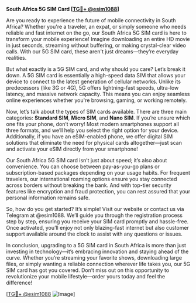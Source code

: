 **South Africa 5G SIM Card [[TG💪+ @esim1088](https://t.me/s/esim1088)]**

Are you ready to experience the future of mobile connectivity in South Africa? Whether you're a traveler, an expat, or simply someone who needs reliable and fast internet on the go, our South Africa 5G SIM card is here to transform your mobile experience! Imagine downloading an entire HD movie in just seconds, streaming without buffering, or making crystal-clear video calls. With our 5G SIM card, these aren't just dreams—they’re everyday realities.

But what exactly is a 5G SIM card, and why should you care? Let’s break it down. A 5G SIM card is essentially a high-speed data SIM that allows your device to connect to the latest generation of cellular networks. Unlike its predecessors (like 3G or 4G), 5G offers lightning-fast speeds, ultra-low latency, and massive network capacity. This means you can enjoy seamless online experiences whether you're browsing, gaming, or working remotely. 

Now, let’s talk about the types of SIM cards available. There are three main categories: **Standard SIM**, **Micro SIM**, and **Nano SIM**. If you’re unsure which one fits your phone, don’t worry! Most modern smartphones support all three formats, and we’ll help you select the right option for your device. Additionally, if you have an eSIM-enabled phone, we offer digital SIM solutions that eliminate the need for physical cards altogether—just scan and activate your eSIM directly from your smartphone!

Our South Africa 5G SIM card isn’t just about speed; it’s also about convenience. You can choose between pay-as-you-go plans or subscription-based packages depending on your usage habits. For frequent travelers, our international roaming options ensure you stay connected across borders without breaking the bank. And with top-tier security features like encryption and fraud protection, you can rest assured that your personal information remains safe.

So, how do you get started? It’s simple! Visit our website or contact us via Telegram at @esim1088. We’ll guide you through the registration process step by step, ensuring you receive your SIM card promptly and hassle-free. Once activated, you’ll enjoy not only blazing-fast internet but also customer support available around the clock to assist with any questions or issues.

In conclusion, upgrading to a 5G SIM card in South Africa is more than just investing in technology—it’s embracing innovation and staying ahead of the curve. Whether you’re streaming your favorite shows, downloading large files, or simply wanting a reliable connection wherever life takes you, our 5G SIM card has got you covered. Don’t miss out on this opportunity to revolutionize your mobile lifestyle—order yours today and feel the difference!

[[TG💪+ @esim1088](https://t.me/s/esim1088) ![Image](https://i.postimg.cc/Y0z9fWf4/image.png)]
